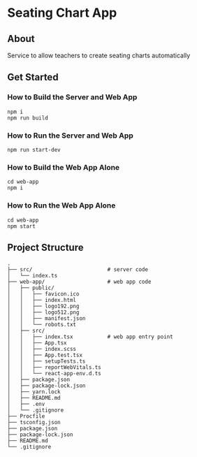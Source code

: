 # Seating Chart App

## About

Service to allow teachers to create seating charts automatically

## Get Started

### How to Build the Server and Web App

```
npm i
npm run build
```

### How to Run the Server and Web App

```
npm run start-dev
```

### How to Build the Web App Alone

```
cd web-app
npm i
```

### How to Run the Web App Alone

```
cd web-app
npm start
```

## Project Structure

```
.
├── src/                        # server code
│   └── index.ts
├── web-app/                    # web app code
│   ├── public/
│   │   ├── favicon.ico
│   │   ├── index.html
│   │   ├── logo192.png
│   │   ├── logo512.png
│   │   ├── manifest.json
│   │   └── robots.txt
│   ├── src/
│   │   ├── index.tsx           # web app entry point
│   │   ├── App.tsx
│   │   ├── index.scss
│   │   ├── App.test.tsx
│   │   ├── setupTests.ts
│   │   ├── reportWebVitals.ts
│   │   └── react-app-env.d.ts
│   ├── package.json
│   ├── package-lock.json
│   ├── yarn.lock
│   ├── README.md
│   ├── .env
│   └── .gitignore
├── Procfile
├── tsconfig.json
├── package.json
├── package-lock.json
├── README.md
└── .gitignore
```